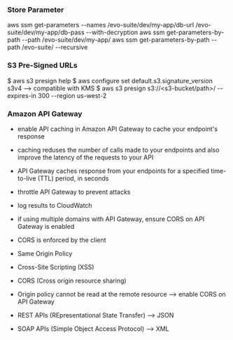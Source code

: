 ### Store Parameter

aws ssm get-parameters --names /evo-suite/dev/my-app/db-url /evo-suite/dev/my-app/db-pass --with-decryption
aws ssm get-parameters-by-path --path /evo-suite/dev/my-app/
aws ssm get-parameters-by-path --path /evo-suite/ --recursive

### S3 Pre-Signed URLs

$ aws s3 presign help
$ aws configure set default.s3.signature_version s3v4 --> compatible with KMS
$ aws s3 presign s3://<s3-bucket/path>/<file> --expires-in 300 --region us-west-2

### Amazon API Gateway

- enable API caching in Amazon API Gateway to cache your endpoint's response
- caching reduses the number of calls made to your endpoints and also improve the latency of the requests to your API
- API Gateway caches response from your endpoints for a specified time-to-live (TTL) period, in seconds
- throttle API Gateway to prevent attacks
- log results to CloudWatch
- if using multiple domains with API Gateway, ensure CORS on API Gateway is enabled
- CORS is enforced by the client

- Same Origin Policy
- Cross-Site Scripting (XSS)
- CORS (Cross origin resource sharing)
- Origin policy cannot be read at the remote resource --> enable CORS on API Gateway

- REST APIs (REpresentational State Transfer) --> JSON
- SOAP APIs (Simple Object Access Protocol) --> XML